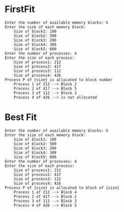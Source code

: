 # FirstFit
    Enter the number of available memory blocks: 5
    Enter the size of each memory block:
        Size of block1: 100
        Size of block2: 500
        Size of block3: 200
        Size of block4: 300
        Size of block5: 600
    Enter the number of processes: 4
    Enter the size of each process:
        Size of process1: 212
        Size of process2: 417
        Size of process3: 112
        Size of process4: 426
    Process P of {size} is allocated to block number
        Process 1 of 212 --> Block 2
        Process 2 of 417 --> Block 5
        Process 3 of 112 --> Block 3
        Process 4 of 426 --> is not allocated
    
# Best Fit
    Enter the number of available memory blocks: 5
    Enter the size of each memory block:
        Size of block1: 100
        Size of block2: 500
        Size of block3: 200
        Size of block4: 300
        Size of block5: 600
    Enter the number of processes: 4
    Enter the size of each process:
        Size of process1: 212
        Size of process2: 417
        Size of process3: 112
        Size of process4: 426
    Process P of {size} is allocated to block of {size}
        Process 1 of 212 --> Block 4
        Process 2 of 417 --> Block 2
        Process 3 of 112 --> Block 3
        Process 4 of 426 --> Block 5
